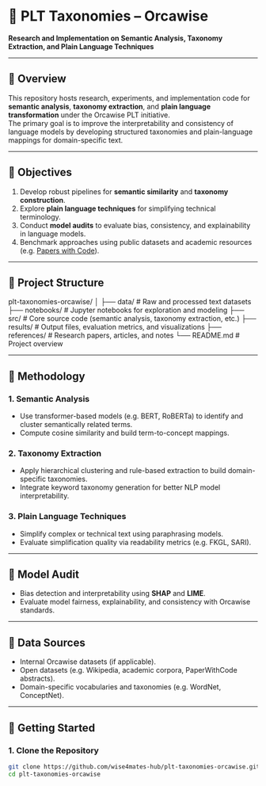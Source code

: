 # 🧠 PLT Taxonomies – Orcawise  
**Research and Implementation on Semantic Analysis, Taxonomy Extraction, and Plain Language Techniques**

---

## 📘 Overview
This repository hosts research, experiments, and implementation code for **semantic analysis**, **taxonomy extraction**, and **plain language transformation** under the Orcawise PLT initiative.  
The primary goal is to improve the interpretability and consistency of language models by developing structured taxonomies and plain-language mappings for domain-specific text.

---

## 🎯 Objectives
1. Develop robust pipelines for **semantic similarity** and **taxonomy construction**.  
2. Explore **plain language techniques** for simplifying technical terminology.  
3. Conduct **model audits** to evaluate bias, consistency, and explainability in language models.  
4. Benchmark approaches using public datasets and academic resources (e.g. [Papers with Code](https://paperswithcode.com)).  

---

## 🧩 Project Structure

plt-taxonomies-orcawise/
│
├── data/ # Raw and processed text datasets
├── notebooks/ # Jupyter notebooks for exploration and modeling
├── src/ # Core source code (semantic analysis, taxonomy extraction, etc.)
├── results/ # Output files, evaluation metrics, and visualizations
├── references/ # Research papers, articles, and notes
└── README.md # Project overview

---

## 🧠 Methodology
### 1. Semantic Analysis  
- Use transformer-based models (e.g. BERT, RoBERTa) to identify and cluster semantically related terms.  
- Compute cosine similarity and build term-to-concept mappings.  

### 2. Taxonomy Extraction  
- Apply hierarchical clustering and rule-based extraction to build domain-specific taxonomies.  
- Integrate keyword taxonomy generation for better NLP model interpretability.  

### 3. Plain Language Techniques  
- Simplify complex or technical text using paraphrasing models.  
- Evaluate simplification quality via readability metrics (e.g. FKGL, SARI).  

---

## 🧮 Model Audit
- Bias detection and interpretability using **SHAP** and **LIME**.  
- Evaluate model fairness, explainability, and consistency with Orcawise standards.  

---

## 🔗 Data Sources
- Internal Orcawise datasets (if applicable).  
- Open datasets (e.g. Wikipedia, academic corpora, PaperWithCode abstracts).  
- Domain-specific vocabularies and taxonomies (e.g. WordNet, ConceptNet).  

---

## 🚀 Getting Started
### 1. Clone the Repository
```bash
git clone https://github.com/wise4mates-hub/plt-taxonomies-orcawise.git
cd plt-taxonomies-orcawise
